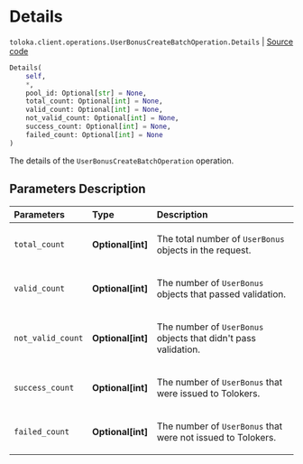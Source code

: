 # Details
`toloka.client.operations.UserBonusCreateBatchOperation.Details` | [Source code](https://github.com/Toloka/toloka-kit/blob/v1.2.1/src/client/operations.py#L399)

```python
Details(
    self,
    *,
    pool_id: Optional[str] = None,
    total_count: Optional[int] = None,
    valid_count: Optional[int] = None,
    not_valid_count: Optional[int] = None,
    success_count: Optional[int] = None,
    failed_count: Optional[int] = None
)
```

The details of the `UserBonusCreateBatchOperation` operation.

## Parameters Description

| Parameters | Type | Description |
| :----------| :----| :-----------|
`total_count`|**Optional\[int\]**|<p>The total number of `UserBonus` objects in the request.</p>
`valid_count`|**Optional\[int\]**|<p>The number of `UserBonus` objects that passed validation.</p>
`not_valid_count`|**Optional\[int\]**|<p>The number of `UserBonus` objects that didn&#x27;t pass validation.</p>
`success_count`|**Optional\[int\]**|<p>The number of `UserBonus` that were issued to Tolokers.</p>
`failed_count`|**Optional\[int\]**|<p>The number of `UserBonus` that were not issued to Tolokers.</p>
